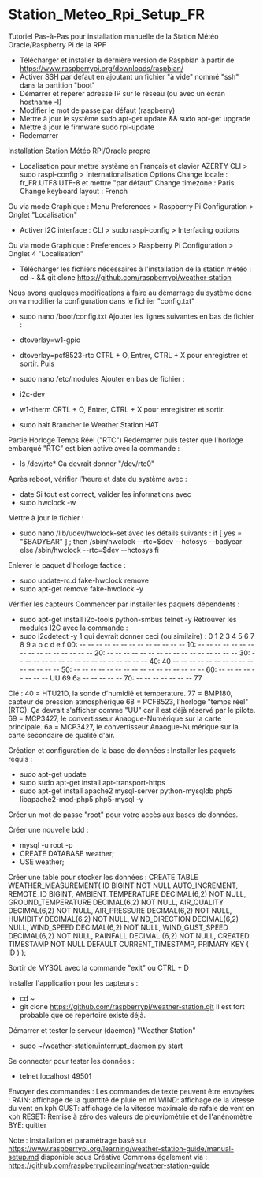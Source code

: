 # Station_Meteo_Rpi_Setup_FR
Tutoriel Pas-à-Pas pour installation manuelle de la Station Météo Oracle/Raspberry Pi de la RPF

* Télécharger et installer la dernière version de Raspbian à partir de https://www.raspberrypi.org/downloads/raspbian/
* Activer SSH par défaut en ajoutant un fichier "à vide" nommé "ssh" dans la partition "boot"
* Démarrer et reperer adresse IP sur le réseau (ou avec un écran hostname -I)
* Modifier le mot de passe par défaut (raspberry)
* Mettre à jour le système sudo apt-get update && sudo apt-get upgrade
* Mettre à jour le firmware sudo rpi-update
* Redemarrer

Installation Station Météo RPi/Oracle propre
* Localisation pour mettre système en Français et clavier AZERTY
CLI > sudo raspi-config > Internationalisation Options
Change locale : fr_FR.UTF8 UTF-8 et mettre "par défaut"
Change timezone : Paris
Change keyboard layout : French

Ou via mode Graphique : 
Menu Preferences > Raspberry Pi Configuration > Onglet "Localisation"

* Activer I2C interface : 
CLI > sudo raspi-config > Interfacing options 

Ou via mode Graphique : 
Preferences > Raspberry Pi Configuration > Onglet 4 "Localisation"

* Télécharger les fichiers nécessaires à l'installation de la station météo : 
cd ~ && git clone https://github.com/raspberrypi/weather-station

Nous avons quelques modifications à faire au démarrage du système donc on va modifier la configuration dans le fichier "config.txt"
* sudo nano /boot/config.txt
Ajouter les lignes suivantes en bas de fichier : 
* dtoverlay=w1-gpio
* dtoverlay=pcf8523-rtc
CTRL + O, Entrer, CTRL + X pour enregistrer et sortir.
Puis 
* sudo nano /etc/modules
Ajouter en bas de fichier : 
* i2c-dev
* w1-therm
CRTL + O, Entrer, CTRL + X pour enregistrer et sortir.

* sudo halt
Brancher le Weather Station HAT

Partie Horloge Temps Réel ("RTC")
Redémarrer puis tester que l'horloge embarqué "RTC" est bien active avec la commande :
* ls /dev/rtc* 
Ca devrait donner "/dev/rtc0"

Après reboot, vérifier l'heure et date du système avec : 
* date
Si tout est correct, valider les informations avec 
* sudo hwclock -w

Mettre à jour le fichier :
* sudo nano /lib/udev/hwclock-set
avec les détails suivants : 
if [ yes = "$BADYEAR" ] ; then
    /sbin/hwclock --rtc=$dev --hctosys --badyear
else
    /sbin/hwclock --rtc=$dev --hctosys
fi

Enlever le paquet d'horloge factice :
* sudo update-rc.d fake-hwclock remove
* sudo apt-get remove fake-hwclock -y

Vérifier les capteurs 
Commencer par installer les paquets dépendents : 
* sudo apt-get install i2c-tools python-smbus telnet -y
Retrouver les modules I2C avec la commande : 
* sudo i2cdetect -y 1
qui devrait donner ceci (ou similaire) : 
     0  1  2  3  4  5  6  7  8  9  a  b  c  d  e  f
00:          -- -- -- -- -- -- -- -- -- -- -- -- -- 
10: -- -- -- -- -- -- -- -- -- -- -- -- -- -- -- -- 
20: -- -- -- -- -- -- -- -- -- -- -- -- -- -- -- -- 
30: -- -- -- -- -- -- -- -- -- -- -- -- -- -- -- -- 
40: 40 -- -- -- -- -- -- -- -- -- -- -- -- -- -- -- 
50: -- -- -- -- -- -- -- -- -- -- -- -- -- -- -- -- 
60: -- -- -- -- -- -- -- -- UU 69 6a -- -- -- -- -- 
70: -- -- -- -- -- -- -- 77        

Clé : 
40 = HTU21D, la sonde d'humidié et temperature.
77 = BMP180, capteur de pression atmosphérique
68 = PCF8523, l'horloge "temps réel" (RTC). Ça devrait s'afficher comme "UU" car il est déjà réservé par le pilote. 
69 = MCP3427, le convertisseur Anaogue-Numérique sur la carte principale.
6a = MCP3427, le convertisseur Anaogue-Numérique sur la carte secondaire de qualité d'air.

Création et configuration de la base de données : 
Installer les paquets requis : 
* sudo apt-get update
* sudo sudo apt-get install apt-transport-https
* sudo apt-get install apache2 mysql-server python-mysqldb php5 libapache2-mod-php5 php5-mysql -y

Créer un mot de passe "root" pour votre accès aux bases de données.

Créer une nouvelle bdd : 
* mysql -u root -p
* CREATE DATABASE weather;
* USE weather;

Créer une table pour stocker les données : 
CREATE TABLE WEATHER_MEASUREMENT(
    ID BIGINT NOT NULL AUTO_INCREMENT,
    REMOTE_ID BIGINT,
    AMBIENT_TEMPERATURE DECIMAL(6,2) NOT NULL,
    GROUND_TEMPERATURE DECIMAL(6,2) NOT NULL,
    AIR_QUALITY DECIMAL(6,2) NOT NULL,
    AIR_PRESSURE DECIMAL(6,2) NOT NULL,
    HUMIDITY DECIMAL(6,2) NOT NULL,
    WIND_DIRECTION DECIMAL(6,2) NULL,
    WIND_SPEED DECIMAL(6,2) NOT NULL,
    WIND_GUST_SPEED DECIMAL(6,2) NOT NULL,
    RAINFALL DECIMAL (6,2) NOT NULL,
    CREATED TIMESTAMP NOT NULL DEFAULT CURRENT_TIMESTAMP,
    PRIMARY KEY ( ID )
  );
  
Sortir de MYSQL avec la commande "exit" ou CTRL + D
  
Installer l'application pour les capteurs : 
* cd ~
* git clone https://github.com/raspberrypi/weather-station.git
Il est fort probable que ce repertoire existe déjà. 

Démarrer et tester le serveur (daemon) "Weather Station"
* sudo ~/weather-station/interrupt_daemon.py start

Se connecter pour tester les données : 
* telnet localhost 49501

Envoyer des commandes :
Les commandes de texte peuvent être envoyées : 
RAIN: affichage de la quantité de pluie en ml
WIND: affichage de la vitesse du vent en kph
GUST: affichage de la vitesse maximale de rafale de vent en kph
RESET: Remise à zéro des valeurs de pleuviométrie et de l'anénomètre 
BYE: quitter






Note : Installation et paramétrage basé sur https://www.raspberrypi.org/learning/weather-station-guide/manual-setup.md disponible sous Créative Commons également via : https://github.com/raspberrypilearning/weather-station-guide
